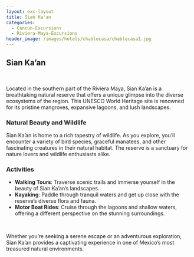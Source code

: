 ```yaml
---
layout: exc-layout
title: Sian Ka'an
categories:
  - Cancun-Excursions
  - Riviera-Maya-Excursions
header_image: /images/hotels/chablecasa/chablecasa1.jpg
---
```

## Sian Ka’an

&nbsp;

Located in the southern part of the Riviera Maya, Sian Ka’an is a breathtaking natural reserve that offers a unique glimpse into the diverse ecosystems of the region. This UNESCO World Heritage site is renowned for its pristine mangroves, expansive lagoons, and lush landscapes.

### Natural Beauty and Wildlife

Sian Ka’an is home to a rich tapestry of wildlife. As you explore, you’ll encounter a variety of bird species, graceful manatees, and other fascinating creatures in their natural habitat. The reserve is a sanctuary for nature lovers and wildlife enthusiasts alike.

### Activities

- **Walking Tours**: Traverse scenic trails and immerse yourself in the beauty of Sian Ka’an’s landscapes.
- **Kayaking**: Paddle through tranquil waters and get up close with the reserve’s diverse flora and fauna.
- **Motor Boat Rides**: Cruise through the lagoons and shallow waters, offering a different perspective on the stunning surroundings.

&nbsp;

Whether you’re seeking a serene escape or an adventurous exploration, Sian Ka’an provides a captivating experience in one of Mexico’s most treasured natural environments.
